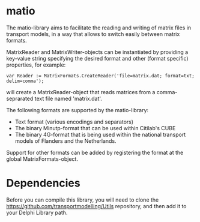 # matio

The matio-library aims to facilitate the reading and writing of matrix files in transport models, in a way that allows to switch easily between matrix formats.

MatrixReader and MatrixWriter-objects can be instantiated by providing a key-value string specifying the desired format and other 
(format specific) properties, for example:

```
var Reader := MatrixFormats.CreateReader('file=matrix.dat; format=txt; delim=comma');
```

will create a MatrixReader-object that reads matrices from a comma-seprarated text file named 'matrix.dat'.

The following formats are supported by the matio-library:

 -	Text format (various encodings and separators)
 -	The binary Minutp-format that can be used within Citilab's CUBE
 -	The binary 4G-format that is being used within the national transport models of Flanders and the Netherlands.

Support for other formats can be added by registering the format at the global MatrixFormats-object.

# Dependencies
Before you can compile this library, you will need to clone the https://github.com/transportmodelling/Utils repository, and then add it to your Delphi Library path.
